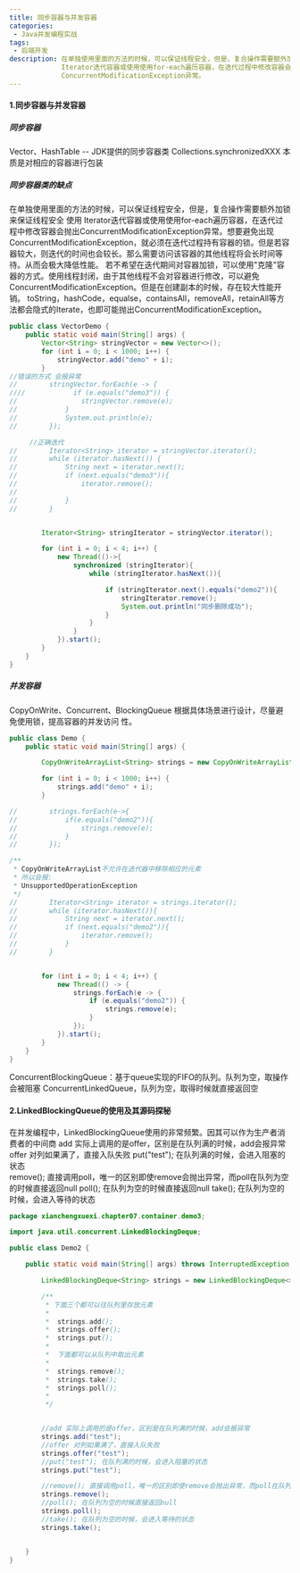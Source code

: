 ```yaml
---
title: 同步容器与并发容器
categories:
 - Java并发编程实战
tags:
 - 后端开发
description: 在单独使用里面的方法的时候，可以保证线程安全，但是，复合操作需要额外加锁来保证线程安全 使用
             Iterator迭代容器或使用使用for-each遍历容器，在迭代过程中修改容器会抛出 
             ConcurrentModificationException异常。
---
```


#### 1.同步容器与并发容器

##### 同步容器

Vector、HashTable -- JDK提供的同步容器类 Collections.synchronizedXXX 本质是对相应的容器进行包装

##### 同步容器类的缺点

​	在单独使用里面的方法的时候，可以保证线程安全，但是，复合操作需要额外加锁来保证线程安全 使用
Iterator迭代容器或使用使用for-each遍历容器，在迭代过程中修改容器会抛出ConcurrentModificationException异常。想要避免出现ConcurrentModificationException，就必须在迭代过程持有容器的锁。但是若容器较大，则迭代的时间也会较长。那么需要访问该容器的其他线程将会长时间等待。从而会极大降低性能。 若不希望在迭代期间对容器加锁，可以使用"克隆"容器的方式。使用线程封闭，由于其他线程不会对容器进行修改，可以避免ConcurrentModificationException。但是在创建副本的时候，存在较大性能开销。 toString，hashCode，equalse，containsAll，removeAll，retainAll等方法都会隐式的Iterate，也即可能抛出ConcurrentModificationException。

```java
public class VectorDemo {
    public static void main(String[] args) {
        Vector<String> stringVector = new Vector<>();
        for (int i = 0; i < 1000; i++) {
            stringVector.add("demo" + i);
        }
//错误的方式 会报异常
//        stringVector.forEach(e -> {
////            if (e.equals("demo3")) {
//                stringVector.remove(e);
//            }
//            System.out.println(e);
//        });

     //正确迭代
//        Iterator<String> iterator = stringVector.iterator();
//        while (iterator.hasNext()) {
//            String next = iterator.next();
//            if (next.equals("demo3")){
//                iterator.remove();
//
//            }
//        }


        Iterator<String> stringIterator = stringVector.iterator();

        for (int i = 0; i < 4; i++) {
            new Thread(()->{
                synchronized (stringIterator){
                    while (stringIterator.hasNext()){

                        if (stringIterator.next().equals("demo2")){
                            stringIterator.remove();
                            System.out.println("同步删除成功");
                        }
                    }
                }
            }).start();
        }
    }
}
```

##### 并发容器

CopyOnWrite、Concurrent、BlockingQueue 根据具体场景进行设计，尽量避免使用锁，提高容器的并发访问
性。

```java
public class Demo {
    public static void main(String[] args) {

        CopyOnWriteArrayList<String> strings = new CopyOnWriteArrayList<>();

        for (int i = 0; i < 1000; i++) {
            strings.add("demo" + i);
        }

//        strings.forEach(e->{
//            if(e.equals("demo2")){
//                strings.remove(e);
//            }
//        });

/**
 * CopyOnWriteArrayList不允许在迭代器中移除相应的元素
 * 所以会报:
 * UnsupportedOperationException
 */
//        Iterator<String> iterator = strings.iterator();
//        while (iterator.hasNext()){
//            String next = iterator.next();
//            if (next.equals("demo2")){
//                iterator.remove();
//            }
//        }


        for (int i = 0; i < 4; i++) {
            new Thread(() -> {
                strings.forEach(e -> {
                    if (e.equals("demo2")) {
                        strings.remove(e);
                    }
                });
            }).start();
        }
    }
}

```

 ConcurrentBlockingQueue：基于queue实现的FIFO的队列。队列为空，取操作会被阻塞
ConcurrentLinkedQueue，队列为空，取得时候就直接返回空

#### 2.LinkedBlockingQueue的使用及其源码探秘

在并发编程中，LinkedBlockingQueue使用的非常频繁。因其可以作为生产者消费者的中间商
add 实际上调用的是offer，区别是在队列满的时候，add会报异常
offer 对列如果满了，直接入队失败
put("test"); 在队列满的时候，会进入阻塞的状态  
remove(); 直接调用poll，唯一的区别即使remove会抛出异常，而poll在队列为空的时候直接返回null
poll(); 在队列为空的时候直接返回null
take(); 在队列为空的时候，会进入等待的状态

```java
package xianchengxuexi.chapter07.container.demo3;

import java.util.concurrent.LinkedBlockingDeque;

public class Demo2 {

    public static void main(String[] args) throws InterruptedException {

        LinkedBlockingDeque<String> strings = new LinkedBlockingDeque<>();

        /**
         * 下面三个都可以往队列里存放元素
         *
         *  strings.add();
         *  strings.offer();
         *  strings.put();
         *
         *  下面都可以从队列中取出元素
         *
         *  strings.remove();
         *  strings.take();
         *  strings.poll();
         *
         */


        //add 实际上调用的是offer，区别是在队列满的时候，add会报异常
        strings.add("test");
        //offer 对列如果满了，直接入队失败
        strings.offer("test");
        //put("test"); 在队列满的时候，会进入阻塞的状态
        strings.put("test");

        //remove(); 直接调用poll，唯一的区别即使remove会抛出异常，而poll在队列为空的时候直接返回null
        strings.remove();
        //poll(); 在队列为空的时候直接返回null
        strings.poll();
        //take(); 在队列为空的时候，会进入等待的状态
        strings.take();


    }
}

```
